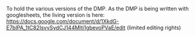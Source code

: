To hold the various versions of the DMP. 
As the DMP is being written with googlesheets, the living version is here: https://docs.google.com/document/d/1XkdG-E7blPA_1tC82IsvvSydCJ144Mlti1gbevoPVaE/edit
(limited editing rights) 
